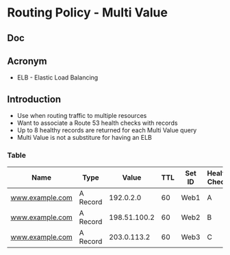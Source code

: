 # Routing Policy - Multi Value

## Doc

## Acronym
* ELB - Elastic Load Balancing

## Introduction
* Use when routing traffic to multiple resources
* Want to associate a Route 53 health checks with records
* Up to 8 healthy records are returned for each Multi Value query
* Multi Value is not a substiture for having an ELB

### Table
| Name            | Type     | Value        | TTL | Set ID | Health Check |
| ----------------| -------- | ------------ | --- | ------ | ------------ |
| www.example.com | A Record | 192.0.2.0    | 60  | Web1   | A            |
| www.example.com | A Record | 198.51.100.2 | 60  | Web2   | B            |
| www.example.com | A Record | 203.0.113.2  | 60  | Web3   | C            |
